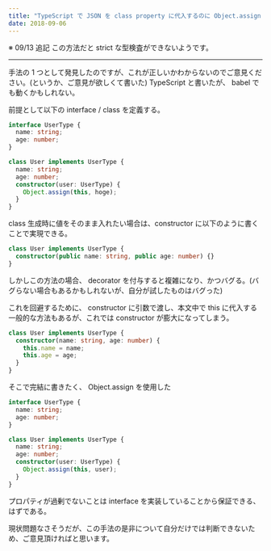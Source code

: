 ```yaml
---
title: "TypeScript で JSON を class property に代入するのに Object.assign を使う手法"
date: 2018-09-06
---
```


※ 09/13 追記
この方法だと strict な型検査ができないようです。

---

手法の 1 つとして発見したのですが、これが正しいかわからないのでご意見ください。(というか、ご意見が欲しくて書いた)
TypeScript と書いたが、 babel でも動くかもしれない。

前提として以下の interface / class を定義する。

```typescript
interface UserType {
  name: string;
  age: number;
}

class User implements UserType {
  name: string;
  age: number;
  constructor(user: UserType) {
    Object.assign(this, hoge);
  }
}
```

class 生成時に値をそのまま入れたい場合は、constructor に以下のように書くことで実現できる。

```typescript
class User implements UserType {
  constructor(public name: string, public age: number) {}
}
```

しかしこの方法の場合、 decorator を付与すると複雑になり、かつバグる。(バグらない場合もあるかもしれないが、自分が試したものはバグった)

これを回避するために、 constructor に引数で渡し、本文中で this に代入する一般的な方法もあるが、これでは constructor が膨大になってしまう。

```typescript
class User implements UserType {
  constructor(name: string, age: number) {
    this.name = name;
    this.age = age;
  }
}
```

そこで完結に書きたく、 Object.assign を使用した

```typescript
interface UserType {
  name: string;
  age: number;
}

class User implements UserType {
  name: string;
  age: number;
  constructor(user: UserType) {
    Object.assign(this, user);
  }
}
```

プロパティが過剰でないことは interface を実装していることから保証できる、はずである。

現状問題なさそうだが、この手法の是非について自分だけでは判断できないため、ご意見頂ければと思います。
